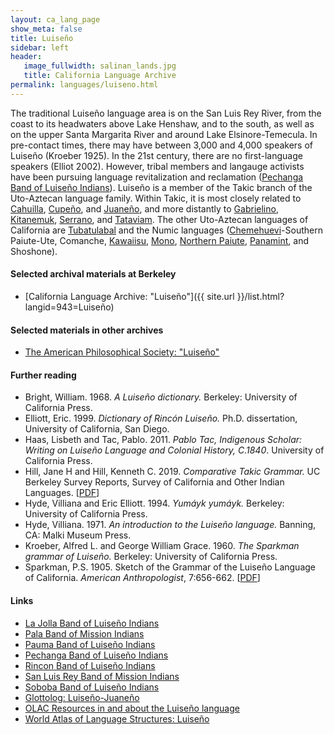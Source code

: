 ```yaml
---
layout: ca_lang_page
show_meta: false
title: Luiseño
sidebar: left
header:
   image_fullwidth: salinan_lands.jpg
   title: California Language Archive
permalink: languages/luiseno.html
---
```


The traditional Luiseño language area is on the San Luis Rey River, from the coast to its headwaters above Lake Henshaw, and to the south, as well as on the upper Santa Margarita River and around Lake Elsinore-Temecula. In pre-contact times, there may have between 3,000 and 4,000 speakers of Luiseño (Kroeber 1925). In the 21st century, there are no first-language speakers (Elliot 2002). However, tribal members and langauge activists have been pursuing language revitalization and reclamation ([Pechanga Band of Luiseño Indians](https://www.pechanga-nsn.gov/index.html/culture/language-revitalization)). Luiseño is a member of the Takic branch of the Uto-Aztecan language family. Within Takic, it is most closely related to [Cahuilla](cahuilla.html), [Cupeño](cupeno.html), and [Juaneño](juaneno.html), and more distantly to [Gabrielino](gabrielino.html), [Kitanemuk](kitanemuk.html), [Serrano](serrano.html), and [Tataviam](tataviam.html). The other Uto-Aztecan languages of California are [Tubatulabal](tubatulabal.html) and the Numic languages ([Chemehuevi](chemehuevi.html)-Southern Paiute-Ute, Comanche, [Kawaiisu](kawaiisu.html), [Mono](mono.html), [Northern Paiute](northern-paiute.html), [Panamint](panamint.html), and Shoshone).

#### Selected archival materials at Berkeley

* [California Language Archive: "Luiseño"]({{ site.url }}/list.html?langid=943=Luiseño)

#### Selected materials in other archives

* [The American Philosophical Society: "Luiseño"](https://indigenousguide.amphilsoc.org/search?f%5B0%5D=guide_language_content_title%3ALuise%C3%B1o)

#### Further reading

* Bright, William. 1968. *A Luiseño dictionary.* Berkeley: University of California Press.
* Elliott, Eric. 1999. *Dictionary of Rincón Luiseño.* Ph.D. dissertation, University of California, San Diego.
* Haas, Lisbeth and Tac, Pablo. 2011. *Pablo Tac, Indigenous Scholar: Writing on Luiseño Language and Colonial History, C.1840*. University of California Press.
* Hill, Jane H and Hill, Kenneth C. 2019. *Comparative Takic Grammar.* UC Berkeley Survey Reports, Survey of California and Other Indian Languages.
[[PDF](https://escholarship.org/uc/item/6tr732gg)]
* Hyde, Villiana and Eric Elliott. 1994. *Yumáyk yumáyk.* Berkeley: University of California Press.
* Hyde, Villiana. 1971. *An introduction to the Luiseño language.* Banning, CA: Malki Museum Press.
* Kroeber, Alfred L. and George William Grace. 1960. *The Sparkman grammar of Luiseño.* Berkeley: University of California Press.
* Sparkman, P.S. 1905. Sketch of the Grammar of the Luiseño Language of California. *American Anthropologist*, 7:656-662.
[[PDF](https://www.jstor.org/stable/659112?seq=1#metadata_info_tab_contents)]

#### Links

* [La Jolla Band of Luiseño Indians](http://www.lajollaindians.com/)
* [Pala Band of Mission Indians](http://www.palatribe.com/)
* [Pauma Band of Luiseño Indians](https://www.paumatribe.com/)
* [Pechanga Band of Luiseño Indians](http://www.pechanga-nsn.gov/)
* [Rincon Band of Luiseño Indians](https://rincon-nsn.gov/)
* [San Luis Rey Band of Mission Indians](https://www.slrmissionindians.org/)
* [Soboba Band of Luiseño Indians](http://www.soboba-nsn.gov/)
* [Glottolog: Luiseño-Juaneño](https://glottolog.org/resource/languoid/id/luis1253)
* [OLAC Resources in and about the Luiseño language](http://www.language-archives.org/language/lui)
* [World Atlas of Language Structures: Luiseño](http://wals.info/languoid/lect/wals_code_lui)

